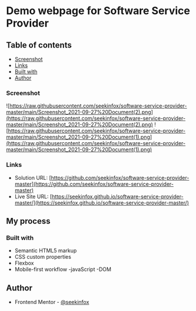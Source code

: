 # Demo webpage for Software Service Provider

## Table of contents

  - [Screenshot](#screenshot)
  - [Links](#links)
  - [Built with](#built-with)
- [Author](#author)

### Screenshot

![https://raw.githubusercontent.com/seekinfox/software-service-provider-master/main/Screenshot_2021-09-27%20Document(2).png](https://raw.githubusercontent.com/seekinfox/software-service-provider-master/main/Screenshot_2021-09-27%20Document(2).png)
![https://raw.githubusercontent.com/seekinfox/software-service-provider-master/main/Screenshot_2021-09-27%20Document(1).png](https://raw.githubusercontent.com/seekinfox/software-service-provider-master/main/Screenshot_2021-09-27%20Document(1).png)


### Links

- Solution URL: [https://github.com/seekinfox/software-service-provider-master](https://github.com/seekinfox/software-service-provider-master)
- Live Site URL: [https://seekinfox.github.io/software-service-provider-master/](https://seekinfox.github.io/software-service-provider-master/)

## My process

### Built with

- Semantic HTML5 markup
- CSS custom properties
- Flexbox
- Mobile-first workflow
-javaScript
-DOM

## Author

- Frontend Mentor - [@seekinfox](https://www.frontendmentor.io/profile/seekinfox)

